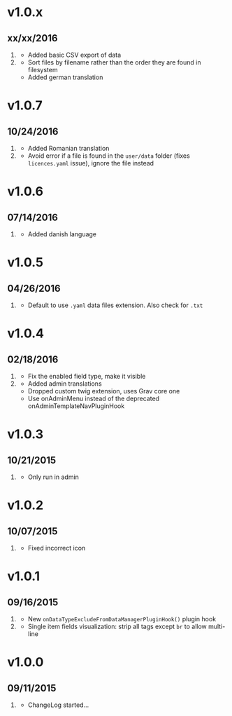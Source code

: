 # v1.0.x
## xx/xx/2016

1. [](#new)
    * Added basic CSV export of data
1. [](#improved)
    * Sort files by filename rather than the order they are found in filesystem
    * Added german translation

# v1.0.7
## 10/24/2016

1. [](#improved)
    * Added Romanian translation
1. [](#bugfix)
	* Avoid error if a file is found in the `user/data` folder (fixes `licences.yaml` issue), ignore the file instead

# v1.0.6
## 07/14/2016

1. [](#improved)
	* Added danish language

# v1.0.5
## 04/26/2016

1. [](#bugfix)
	* Default to use `.yaml` data files extension. Also check for `.txt`

# v1.0.4
## 02/18/2016

1. [](#bugfix)
	* Fix the enabled field type, make it visible
1. [](#improved)
	* Added admin translations
	* Dropped custom twig extension, uses Grav core one
    * Use onAdminMenu instead of the deprecated onAdminTemplateNavPluginHook

# v1.0.3
## 10/21/2015

1. [](#bugfix)
	* Only run in admin

# v1.0.2
## 10/07/2015

1. [](#bugfix)
	* Fixed incorrect icon

# v1.0.1
## 09/16/2015

1. [](#new)
    * New `onDataTypeExcludeFromDataManagerPluginHook()` plugin hook
1. [](#bugfix)
	* Single item fields visualization: strip all tags except `br` to allow multi-line

# v1.0.0
## 09/11/2015

1. [](#new)
    * ChangeLog started...
